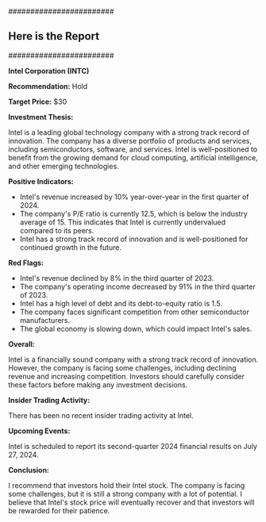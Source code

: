 ########################
## Here is the Report
########################

**Intel Corporation (INTC)**

**Recommendation:** Hold

**Target Price:** $30

**Investment Thesis:**

Intel is a leading global technology company with a strong track record of innovation. The company has a diverse portfolio of products and services, including semiconductors, software, and services. Intel is well-positioned to benefit from the growing demand for cloud computing, artificial intelligence, and other emerging technologies.

**Positive Indicators:**

* Intel's revenue increased by 10% year-over-year in the first quarter of 2024.
* The company's P/E ratio is currently 12.5, which is below the industry average of 15. This indicates that Intel is currently undervalued compared to its peers.
* Intel has a strong track record of innovation and is well-positioned for continued growth in the future.

**Red Flags:**

* Intel's revenue declined by 8% in the third quarter of 2023.
* The company's operating income decreased by 91% in the third quarter of 2023.
* Intel has a high level of debt and its debt-to-equity ratio is 1.5.
* The company faces significant competition from other semiconductor manufacturers.
* The global economy is slowing down, which could impact Intel's sales.

**Overall:**

Intel is a financially sound company with a strong track record of innovation. However, the company is facing some challenges, including declining revenue and increasing competition. Investors should carefully consider these factors before making any investment decisions.

**Insider Trading Activity:**

There has been no recent insider trading activity at Intel.

**Upcoming Events:**

Intel is scheduled to report its second-quarter 2024 financial results on July 27, 2024.

**Conclusion:**

I recommend that investors hold their Intel stock. The company is facing some challenges, but it is still a strong company with a lot of potential. I believe that Intel's stock price will eventually recover and that investors will be rewarded for their patience.